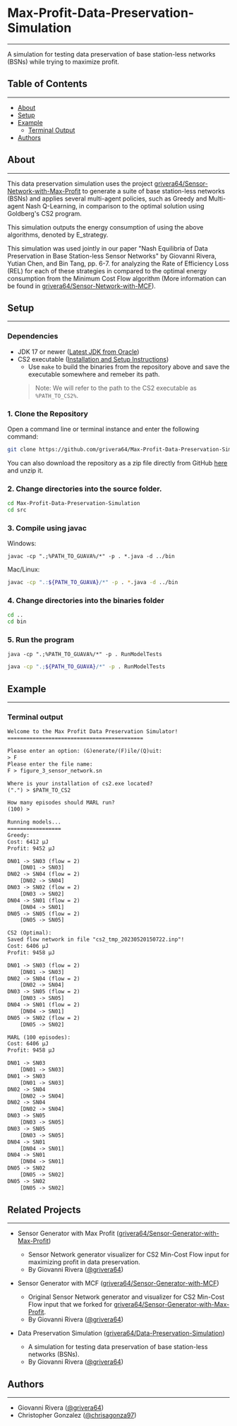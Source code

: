 # Max-Profit-Data-Preservation-Simulation

---
A simulation for testing data preservation of base station-less networks (BSNs) while trying to maximize profit.

## Table of Contents

---
- [About](#about)
- [Setup](#setup)
- [Example](#example)
  - [Terminal Output](#terminal-output)
- [Authors](#authors)

## About

---
This data preservation simulation uses the project [grivera64/Sensor-Network-with-Max-Profit](https://github.com/grivera64/Sensor-Generator-with-Max-Profit)
to generate a suite of base station-less networks (BSNs) and applies several
multi-agent policies, such as Greedy and Multi-agent Nash Q-Learning, in comparison to the optimal solution
using Goldberg's CS2 program.

This simulation outputs the energy consumption of using the above algorithms, denoted by E_strategy.

This simulation was used jointly in our paper "Nash Equilibria of Data Preservation in Base Station-less Sensor Networks" by Giovanni Rivera,
Yutian Chen, and Bin Tang, pp. 6-7. for analyzing the Rate of Efficiency Loss (REL) for each of these strategies in compared
to the optimal energy consumption from the Minimum Cost Flow algorithm (More information can be found in [grivera64/Sensor-Network-with-MCF](https://github.com/grivera64/Sensor-Generator-with-MCF)).

## Setup

---

### Dependencies

- JDK 17 or newer ([Latest JDK from Oracle](https://www.oracle.com/java/technologies/downloads/))
- CS2 executable ([Installation and Setup Instructions](./CS2_SETUP.md))
  - Use `make` to build the binaries from the repository above and save the executable somewhere and remeber its path.
  > Note: We will refer to the path to the CS2 executable as `%PATH_TO_CS2%`.

### 1. Clone the Repository

Open a command line or terminal instance and enter the following command:
```sh
git clone https://github.com/grivera64/Max-Profit-Data-Preservation-Simulation.git
```

You can also download the repository as a zip file directly
from GitHub [here](https://github.com/grivera64/Data-Preservation-Simulation/archive/refs/heads/main.zip) and unzip it.

### 2. Change directories into the source folder.

```sh
cd Max-Profit-Data-Preservation-Simulation
cd src
```

### 3. Compile using javac

Windows:
```batch
javac -cp ".;%PATH_TO_GUAVA%/*" -p . *.java -d ../bin
```

Mac/Linux:
```sh
javac -cp ".:${PATH_TO_GUAVA}/*" -p . *.java -d ../bin
```

### 4. Change directories into the binaries folder

```sh
cd ..
cd bin
```

### 5. Run the program

```batch
java -cp ".;%PATH_TO_GUAVA%/*" -p . RunModelTests
```

```sh
java -cp ".;${PATH_TO_GUAVA}/*" -p . RunModelTests
```

## Example

---
### Terminal output

```txt
Welcome to the Max Profit Data Preservation Simulator!
===========================================

Please enter an option: (G)enerate/(F)ile/(Q)uit:
> F
Please enter the file name:
F > figure_3_sensor_network.sn

Where is your installation of cs2.exe located?
(".") > $PATH_TO_CS2

How many episodes should MARL run?
(100) > 

Running models...
=================
Greedy:
Cost: 6412 µJ
Profit: 9452 µJ

DN01 -> SN03 (flow = 2)
	[DN01 -> SN03]
DN02 -> SN04 (flow = 2)
	[DN02 -> SN04]
DN03 -> SN02 (flow = 2)
	[DN03 -> SN02]
DN04 -> SN01 (flow = 2)
	[DN04 -> SN01]
DN05 -> SN05 (flow = 2)
	[DN05 -> SN05]

CS2 (Optimal):
Saved flow network in file "cs2_tmp_20230520150722.inp"!
Cost: 6406 µJ
Profit: 9458 µJ

DN01 -> SN03 (flow = 2)
	[DN01 -> SN03]
DN02 -> SN04 (flow = 2)
	[DN02 -> SN04]
DN03 -> SN05 (flow = 2)
	[DN03 -> SN05]
DN04 -> SN01 (flow = 2)
	[DN04 -> SN01]
DN05 -> SN02 (flow = 2)
	[DN05 -> SN02]

MARL (100 episodes):
Cost: 6406 µJ
Profit: 9458 µJ

DN01 -> SN03
	[DN01 -> SN03]
DN01 -> SN03
	[DN01 -> SN03]
DN02 -> SN04
	[DN02 -> SN04]
DN02 -> SN04
	[DN02 -> SN04]
DN03 -> SN05
	[DN03 -> SN05]
DN03 -> SN05
	[DN03 -> SN05]
DN04 -> SN01
	[DN04 -> SN01]
DN04 -> SN01
	[DN04 -> SN01]
DN05 -> SN02
	[DN05 -> SN02]
DN05 -> SN02
	[DN05 -> SN02]

```

## Related Projects

---
- Sensor Generator with Max Profit ([grivera64/Sensor-Generator-with-Max-Profit](https://github.com/grivera64/Sensor-Generator-with-Max-Profit))
  - Sensor Network generator visualizer for CS2 Min-Cost Flow input for maximizing profit in data preservation.
  - By Giovanni Rivera ([@grivera64](https://github.com/grivera64))

- Sensor Generator with MCF ([grivera64/Sensor-Generator-with-MCF](https://github.com/grivera64/Sensor-Generator-with-MCF))
  - Original Sensor Network generator and visualizer for CS2 Min-Cost Flow input that we forked for [grivera64/Sensor-Generator-with-Max-Profit](https://github.com/grivera64/Sensor-Generator-with-Max-Profit).
  - By Giovanni Rivera ([@grivera64](https://github.com/grivera64))

- Data Preservation Simulation ([grivera64/Data-Preservation-Simulation](https://github.com/grivera64/Data-Preservation-Simulation))
  - A simulation for testing data preservation of base station-less networks (BSNs).
  - By Giovanni Rivera ([@grivera64](https://github.com/grivera64))

## Authors

---
- Giovanni Rivera ([@grivera64](https://github.com/grivera64))
- Christopher Gonzalez ([@chrisagonza97](https://github.com/chrisagonza97))
